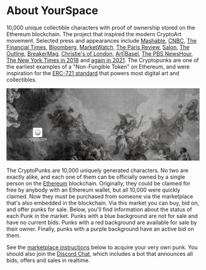 # About YourSpace

10,000 unique collectible characters with proof of ownership stored on the Ethereum blockchain. The project that inspired the modern CryptoArt movement. Selected press and appearances include [Mashable](https://mashable.com/2017/06/16/cryptopunks-ethereum-art-collectibles/), [CNBC](https://www.cnbc.com/2021/02/25/nfts-why-digital-art-and-sports-collectibles-are-suddenly-so-popular.html), [The Financial Times](https://www.ft.com/content/f9c1422a-47c9-11e8-8c77-ff51caedcde6), [Bloomberg](https://www.bloomberg.com/news/articles/2021-03-08/bitcoin-btc-mania-boosts-crypto-art-such-as-a-lebron-video-are-nfts-worth-it), [MarketWatch](https://www.marketwatch.com/story/obviously-we-had-no-idea-it-was-going-to-get-here-say-the-guys-who-made-the-first-nft-11615324003), [The Paris Review](https://www.theparisreview.org/blog/2018/01/23/much-pepe-scenes-first-rare-digital-art-auction/), [Salon](https://www.salon.com/2018/01/07/the-world-of-cryptocollectibles-like-cryptokitties-looks-like-the-internets-early-days/), [The Outline](https://theoutline.com/post/5055/puttin-art-on-the-dang-blockchain), [BreakerMag](https://breakermag.com/how-cryptopunks-creators-charmed-the-art-world-and-paved-the-way-for-blockchain-art/), [Christie's of London](https://christies.com/exhibitions/2018/art-and-tech-summit-exploring-blockchain), [Art|Basel](https://www.artbasel.com/events/detail/7953/Conversations-Art-Market-Talk-Which-Art-Problems-can-Blockchain-Solve), [The PBS NewsHour](https://www.pbs.org/newshour/show/how-blockchain-technology-could-revolutionize-the-art-market), [The New York Times in 2018](https://www.nytimes.com/2018/01/13/arts/cryptocurrency-art-market.html) and [again in 2021](https://www.nytimes.com/2021/03/11/arts/design/nft-auction-christies-beeple.html). The Cryptopunks are one of the earliest examples of a "Non-Fungible Token" on Ethereum, and were inspiration for the [ERC-721 standard](https://eips.ethereum.org/EIPS/eip-721) that powers most digital art and collectibles.

![](.gitbook/assets/000.png)

The CryptoPunks are 10,000 uniquely generated characters. No two are exactly alike, and each one of them can be officially owned by a single person on the [Ethereum](https://en.wikipedia.org/wiki/Ethereum) blockchain. Originally, they could be claimed for free by anybody with an Ethereum wallet, but all 10,000 were quickly claimed. Now they must be purchased from someone via the marketplace that's also embedded in the blockchain. Via this market you can buy, bid on, and offer punks for sale. Below, you'll find information about the status of each Punk in the market. Punks with a blue background are not for sale and have no current bids. Punks with a red background are available for sale by their owner. Finally, punks with a purple background have an active bid on them.

See the [marketplace instructions](https://cryptopunks.app/#getapunk) below to acquire your very own punk. You should also join the [Discord Chat](https://discord.gg/tQp4pSE), which includes a bot that announces all bids, offers and sales in realtime.



